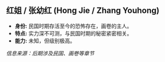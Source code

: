## 红姐 / 张幼红 (Hong Jie / Zhang Youhong)

*   **身份:** 民国时期存活至今的恐怖存在，画卷的主人。
*   **特点:** 实力深不可测，与民国时期的秘密紧密相关。
*   **能力:** 未知，但级别极高。

*信息来源：后期涉及民国、画卷等章节* 